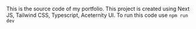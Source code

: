 This is the source code of my portfolio. This project is created using Next JS, Tailwind CSS, Typescript, Aceternity UI. 
To run this code use
``npm run dev``
